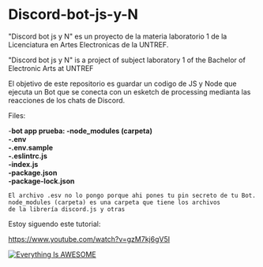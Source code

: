# Discord-bot-js-y-N

"Discord bot js y N" es un proyecto de la materia laboratorio 1 de la Licenciatura en Artes Electronicas de la UNTREF.

"Discord bot js y N" is a project of subject laboratory 1 of the Bachelor of Electronic Arts at UNTREF

El objetivo de este repositorio es guardar un codigo de JS y Node que ejecuta un Bot que se conecta con un
esketch de processing medianta las reacciones de los chats de Discord. 


Files:

-**bot app prueba:
    -node_modules (carpeta)    <br />
    -.env <br />
    -.env.sample <br />
    -.eslintrc.js <br />
    -index.js <br />
    -package.json <br />
    -package-lock.json <br />**
    
    
    El archivo .esv no lo pongo porque ahi pones tu pin secreto de tu Bot.
    node_modules (carpeta) es una carpeta que tiene los archivos
    de la librería discord.js y otras

Estoy siguendo este tutorial: 

https://www.youtube.com/watch?v=gzM7kj6gV5I 

[![Everything Is AWESOME](https://i.ytimg.com/vi/gzM7kj6gV5I/maxresdefault.jpg)](https://www.youtube.com/watch?v=gzM7kj6gV5I )

